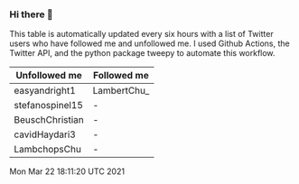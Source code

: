 ### Hi there 👋

This table is automatically updated every six hours with a list of Twitter users who have followed me and unfollowed me. I used Github Actions, the Twitter API, and the python package tweepy to automate this workflow.

| Unfollowed me |  Followed me |
| --- | --- |
|easyandright1|LambertChu_|
|stefanospinel15|-|
|BeuschChristian|-|
|cavidHaydari3|-|
|LambchopsChu|-|
Mon Mar 22 18:11:20 UTC 2021
